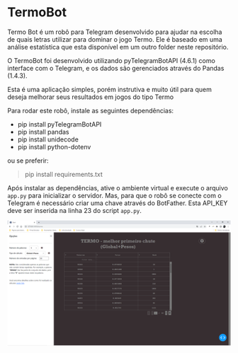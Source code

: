 # TermoBot

Termo Bot é um robô para Telegram desenvolvido para ajudar na escolha de quais letras utilizar para dominar o jogo Termo. Ele é baseado em uma análise estatística que esta disponível em um outro folder neste repositório.

O TermoBot foi desenvolvido utilizando pyTelegramBotAPI (4.6.1) como interface com o Telegram, e os dados são gerenciados através do Pandas (1.4.3).

Esta é uma aplicação simples, porém instrutiva e muito útil para quem deseja melhorar seus resultados em jogos do tipo Termo

Para rodar este robô, instale as seguintes dependências:

- pip install pyTelegramBotAPI
- pip install pandas
- pip install unidecode
- pip install python-dotenv


ou se preferir:

> pip install requirements.txt


Após instalar as dependências, ative o ambiente virtual e execute o arquivo `app.py` para inicializar o servidor. Mas, para que o robô se conecte com o Telegram é necessário criar uma chave através do BotFather. Esta API_KEY deve ser inserida na linha 23 do script `app.py`.


<p align="center">
<img src="https://raw.githubusercontent.com/andersonmdcanteli/termo/main/images/screenshot.PNG" alt="screenshot do TermoBot ao ser inicializado e com a solicitação do ranking da palavra termo" width="800px">
</p>
